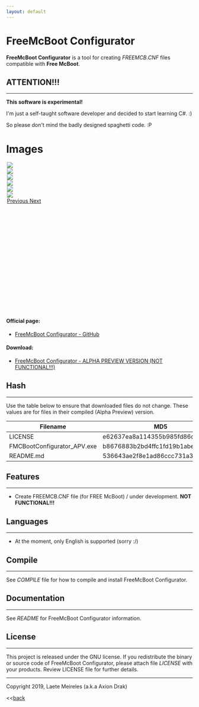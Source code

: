 ```yaml
---
layout: default
---
```


# FreeMcBoot Configurator

**FreeMcBoot Configurator** is a tool for creating _FREEMCB.CNF_ files compatible with **Free McBoot**.

## ATTENTION!!!
----------------
**This software is experimental!**

I'm just a self-taught software developer and decided to start learning C#. :)

So please don't mind the badly designed spaghetti code. :P

# Images

<div id="myCarousel" class="carousel slide container" style="height: 400px;width: 500px; margin: 0 auto" data-ride="carousel">
		<div class="carousel-inner">
								<div class="item active">
							<a href="#" data-img-url="img/OPLM_V21.5_01.png" class="carrouselImg"><img src="img/OPLM_V21.5_01.png"/></a>
					</div>					<div class="item">
							<a href="#" data-img-url="img/OPLM_V21.2_02.jpg" class="carrouselImg"><img src="img/OPLM_V21.2_02.jpg"/></a>
					</div>					<div class="item">
							<a href="#" data-img-url="img/OPLM_V21.2_03.jpg" class="carrouselImg"><img src="img/OPLM_V21.2_03.jpg"/></a>
					</div>					<div class="item">
							<a href="#" data-img-url="img/OPLM_V21.2_04.jpg" class="carrouselImg"><img src="img/OPLM_V21.2_04.jpg"/></a>
					</div>					<div class="item">
							<a href="#" data-img-url="img/OPLM_V21.2_05.jpg" class="carrouselImg"><img src="img/OPLM_V21.2_05.jpg"/></a>
					</div>					<div class="item">
							<a href="#" data-img-url="img/OPLM_V21.2_06.jpg" class="carrouselImg"><img src="img/OPLM_V21.2_06.jpg"/></a>
					</div>		</div>
		<a class="left carousel-control" href="#myCarousel" role="button" data-slide="prev">
		<span class="glyphicon glyphicon-chevron-left" aria-hidden="true"></span>
		<span class="sr-only">Previous</span>
		</a>
		<a class="right carousel-control" href="#myCarousel" role="button" data-slide="next">
		<span class="glyphicon glyphicon-chevron-right" aria-hidden="true"></span>
		<span class="sr-only">Next</span>
		</a>
	</div>

#### Official page:

* [FreeMcBoot Configurator - GitHub](https://github.com/AxionDrak/FreeMCBootConfigurator)

#### Download:

* [FreeMcBoot Configurator - ALPHA PREVIEW VERSION (NOT FUNCTIONAL!!!)](https://github.com/AxionDrak/FreeMCBootConfigurator/releases/tag/0.0.1.0)

## Hash
* * *
Use the table below to ensure that downloaded files do not change. These values are for files in their compiled (Alpha Preview) version.

| Filename                    | MD5                              | SHA256                                                           |
| --------------------------- | ---------------------------------|----------------------------------------------------------------- |
| LICENSE                     | e62637ea8a114355b985fd86c9ffbd6e | 230184f60bae2feaf244f10a8bac053c8ff33a183bcc365b4d8b876d2b7f4809 |
| FMCBootConfigurator_APV.exe | b8676883b2bd4ffc1fd19b1abeb4b9cc | b433ea04213383413ef96b965a9b48281b84a1ec4d4579e81a17bccd26faffe4 |
| README.md                   | 536643ae2f8e1ad86ccc731a3c8049ea | 6995ddc6e286be362ef6c819587d71e3d811f6d87532837f428bffbe72734a64 |

## Features
* * *
* Create FREEMCB.CNF file (for FREE McBoot) / under development. <b>NOT FUNCTIONAL!!!</b>

## Languages
* * *
* At the moment, only English is supported (sorry :/)

## Compile
* * *
See _COMPILE_ file for how to compile and install FreeMcBoot Configurator.

## Documentation
* * *
See _README_ for FreeMcBoot Configurator information.

## License
* * *
This project is released under the GNU license. If you redistribute the binary or source code of FreeMcBoot Configurator, please attach file _LICENSE_ with your products.
Review LICENSE file for further details.

* * *
Copyright 2019, Laete Meireles (a.k.a Axion Drak)

<<[back](./)

